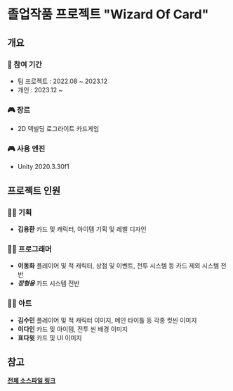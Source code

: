 # 졸업작품 프로젝트 "Wizard Of Card"

## 개요

### 📅 참여 기간
- 팀 프로젝트 : 2022.08 ~ 2023.12
- 개인	    : 2023.12 ~

### 🎮 장르
- 2D 덱빌딩 로그라이트 카드게임

### 🎮 사용 엔진
- Unity 2020.3.30f1

## 프로젝트 인원

### 👨‍💼 기획
- **김용환** 카드 및 캐릭터, 아이템 기획 및 레벨 디자인

### 🧑‍💻 프로그래머
- **이동화** 플레이어 및 적 캐릭터, 상점 및 이벤트, 전투 시스템 등 카드 제외 시스템 전반
- _**장형용**_ 카드 시스템 전반

### 👨‍🎨 아트
- **김수민** 플레이어 및 적 캐릭터 이미지, 메인 타이틀 등 각종 컷씬 이미지 
- **이다인** 카드 및 아이템, 전투 씬 배경 이미지
- **표다윗** 카드 및 UI 이미지

## 참고

**[전체 소스파일 링크](https://github.com/scv9804/WizardOfCard)**
